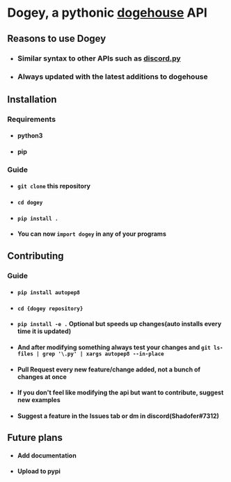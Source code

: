 # Dogey, a pythonic <a href='https://github.com/benawad/dogehouse'>dogehouse</a> API

## Reasons to use Dogey

* ### Similar syntax to other APIs such as <a href='https://github.com/Rapptz/discord.py'>discord.py</a>

* ### Always updated with the latest additions to dogehouse

## Installation

### Requirements

* #### python3

* #### pip

### Guide
* #### ```git clone``` this repository

* #### ```cd dogey```

* #### ```pip install .```

* #### You can now ```import dogey``` in any of your programs

## Contributing

### Guide

* #### ```pip install autopep8```

* #### ```cd {dogey repository}```

* #### ```pip install -e .``` Optional but speeds up changes(auto installs every time it is updated)

* #### And after modifying something always test your changes and ```git ls-files | grep '\.py' | xargs autopep8 --in-place```

* #### Pull Request every new feature/change added, not a bunch of changes at once

* #### If you don't feel like modifying the api but want to contribute, suggest new examples

* #### Suggest a feature in the Issues tab or dm in discord(Shadofer#7312)

## Future plans

* #### Add documentation

* #### Upload to pypi